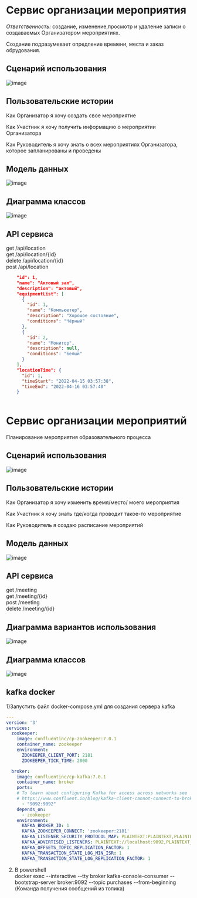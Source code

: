 # Сервис организации мероприятия

_Ответственность:_ создание, изменение,просмотр и удаление записи о создаваемых Организатором мероприятиях.

Создание подразумевает опредление времени, места и заказ обрудования.


## Сценарий использования

![image](https://user-images.githubusercontent.com/49455695/163052384-5c24193e-b9ce-46af-a84e-52163810835b.png)

## Пользовательские истории

Как Организатор я хочу создать свое мероприятие

Как Участник я хочу получить информацию о мероприятии Организатора

Как Руководитель я хочу знать о всех мероприятиях Организатора, которое запланированы и проведены

## Модель данных
![image](https://user-images.githubusercontent.com/49455695/163654049-a248b3ff-5173-4a20-9988-e1b80c7395ad.png)

## Диаграмма классов
![image](https://user-images.githubusercontent.com/49455695/163878500-3affab79-a5d5-4306-9208-ccc8f8a85b9e.png)

## API сервиса

get /api/location </br>
get /api/location/{id}</br>
delete /api/location/{id}</br>
post /api/location</br>
``` json
    "id": 1,
    "name": "Актовый зал",
    "description": "актовый",
    "equipmentList": [
      {
        "id": 1,
        "name": "Компьюетер",
        "description": "Хорошое состояние",
        "conditions": "Чёрный"
      },
      {
        "id": 2,
        "name": "Монитор",
        "description": null,
        "conditions": "Белый"
      }
    ],
    "locationTime": {
      "id": 1,
      "timeStart": "2022-04-15 03:57:38",
      "timeEnd": "2022-04-16 03:57:40"
    }
  
```

# Сервис организации мероприятий 

Планирование мероприятия образовательного процесса

## Сценарий использования

![image](https://user-images.githubusercontent.com/49455695/163654401-6156490f-9c76-4a7e-8b23-be0145698afd.png)

## Пользовательские истории

Как Организатор я хочу изменить время/место/  моего мероприятия

Как Участник я хочу знать где/когда проводит такое-то мероприятие

Как Руководитель я создаю расписание мероприятий

## Модель данных

![image](https://user-images.githubusercontent.com/49455695/163876855-f4c57e8c-9529-40db-b4be-4549c29c0ac1.png)

## API сервиса

get /meeting </br>
get /meeting/{id} </br>
post /meeting </br>
delete /meeting/{id} </br>

## Диаграмма вариантов использования
![image](https://user-images.githubusercontent.com/49455695/163876490-ec827402-00e5-4ab3-9570-6abae252d61b.png)

## Диаграмма классов
![image](https://user-images.githubusercontent.com/49455695/163875682-4a08186f-846f-482e-82bf-86aa52c14fc1.png)

## kafka docker

1)Запустить файл docker-compose.yml для создания сервера kafka

```yml
---
version: '3'
services:
  zookeeper:
    image: confluentinc/cp-zookeeper:7.0.1
    container_name: zookeeper
    environment:
      ZOOKEEPER_CLIENT_PORT: 2181
      ZOOKEEPER_TICK_TIME: 2000

  broker:
    image: confluentinc/cp-kafka:7.0.1
    container_name: broker
    ports:
    # To learn about configuring Kafka for access across networks see
    # https://www.confluent.io/blog/kafka-client-cannot-connect-to-broker-on-aws-on-docker-etc/
      - "9092:9092"
    depends_on:
      - zookeeper
    environment:
      KAFKA_BROKER_ID: 1
      KAFKA_ZOOKEEPER_CONNECT: 'zookeeper:2181'
      KAFKA_LISTENER_SECURITY_PROTOCOL_MAP: PLAINTEXT:PLAINTEXT,PLAINTEXT_INTERNAL:PLAINTEXT
      KAFKA_ADVERTISED_LISTENERS: PLAINTEXT://localhost:9092,PLAINTEXT_INTERNAL://broker:29092
      KAFKA_OFFSETS_TOPIC_REPLICATION_FACTOR: 1
      KAFKA_TRANSACTION_STATE_LOG_MIN_ISR: 1
      KAFKA_TRANSACTION_STATE_LOG_REPLICATION_FACTOR: 1
```

2) В powershell </br>
   docker exec --interactive --tty broker kafka-console-consumer --bootstrap-server broker:9092 --topic purchases --from-beginning</br> (Команда получения сообщений из топика) </br>

